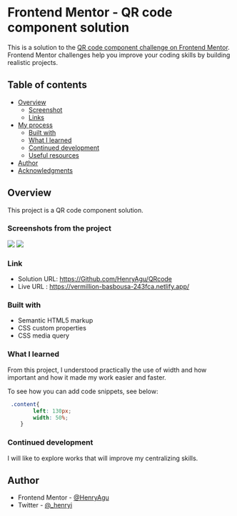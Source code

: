 # Frontend Mentor - QR code component solution

This is a solution to the [QR code component challenge on Frontend Mentor](https://www.frontendmentor.io/challenges/qr-code-component-iux_sIO_H). Frontend Mentor challenges help you improve your coding skills by building realistic projects. 

## Table of contents

- [Overview](#overview)
  - [Screenshot](#screenshot)
  - [Links](#links)
- [My process](#my-process)
  - [Built with](#built-with)
  - [What I learned](#what-i-learned)
  - [Continued development](#continued-development)
  - [Useful resources](#useful-resources)
- [Author](#author)
- [Acknowledgments](#acknowledgments)


## Overview

This project is a QR code component solution.

### Screenshots from the project

![](./images/desktop-view.JPG.jpg) 
![](./images/mobile-view.JPG.jpg) 


### Link

- Solution URL: https://Github.com/HenryAgu/QRcode
- Live URL : https://vermillion-basbousa-243fca.netlify.app/


### Built with

- Semantic HTML5 markup
- CSS custom properties
- CSS media query

### What I learned

From this project, I understood practically the use of width and how important and how it made my work easier and faster.

To see how you can add code snippets, see below:

```css
 .content{
        left: 130px;
        width: 50%;
    }

```


### Continued development

I will like to explore works that will improve my centralizing skills.


## Author

- Frontend Mentor - [@HenryAgu](https://www.frontendmentor.io/profile/HenryAgu)
- Twitter - [@_henryi](https://www.twitter.com/_henryi)

